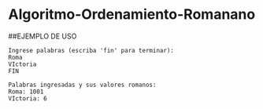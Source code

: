 # Algoritmo-Ordenamiento-Romanano
##EJEMPLO DE USO 
```
Ingrese palabras (escriba 'fin' para terminar):
Roma
VIctoria
FIN

Palabras ingresadas y sus valores romanos:
Roma: 1001
VIctoria: 6

